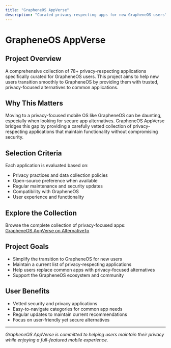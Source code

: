 ```yaml
---
title: "GrapheneOS AppVerse"
description: "Curated privacy-respecting apps for new GrapheneOS users"
---
```


# GrapheneOS AppVerse

## Project Overview
A comprehensive collection of 78+ privacy-respecting applications specifically curated for GrapheneOS users. This project aims to help new users transition smoothly to GrapheneOS by providing them with trusted, privacy-focused alternatives to common applications.

## Why This Matters
Moving to a privacy-focused mobile OS like GrapheneOS can be daunting, especially when looking for secure app alternatives. GrapheneOS AppVerse bridges this gap by providing a carefully vetted collection of privacy-respecting applications that maintain functionality without compromising security.

## Selection Criteria
Each application is evaluated based on:
- Privacy practices and data collection policies
- Open-source preference when available
- Regular maintenance and security updates
- Compatibility with GrapheneOS
- User experience and functionality

## Explore the Collection
Browse the complete collection of privacy-focused apps:  
[GrapheneOS AppVerse on AlternativeTo](https://alternativeto.net/lists/35462/grapheneos-appverse/)

## Project Goals
- Simplify the transition to GrapheneOS for new users
- Maintain a current list of privacy-respecting applications
- Help users replace common apps with privacy-focused alternatives
- Support the GrapheneOS ecosystem and community

## User Benefits
- Vetted security and privacy applications
- Easy-to-navigate categories for common app needs
- Regular updates to maintain current recommendations
- Focus on user-friendly yet secure alternatives

---

*GrapheneOS AppVerse is committed to helping users maintain their privacy while enjoying a full-featured mobile experience.*
